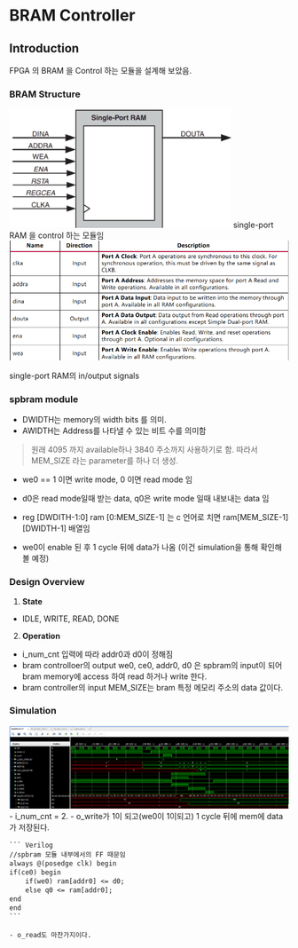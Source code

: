 # BRAM Controller
## Introduction
FPGA 의 BRAM 을 Control 하는 모듈을 설계해 보았음.

### BRAM Structure
<img src= "https://github.com/goeun-oh/Verilog/blob/main/bram/bram.png" width="400" hegith = "400" />
single-port RAM 을 control 하는 모듈임

<img src= "https://github.com/goeun-oh/Verilog/blob/main/bram/inoutput.png" width="700" hegith = "400" />

single-port RAM의 in/output signals



### spbram module
- DWIDTH는 memory의 width bits 를 의미.
- AWIDTH는 Address를 나타낼 수 있는 비트 수를 의미함
> 원래 4095 까지 available하나 3840 주소까지 사용하기로 함. 따라서 MEM_SIZE 라는 parameter를 하나 더 생성.

- we0 == 1 이면 write mode, 0 이면 read mode 임
- d0은 read mode일때 받는 data, q0은 write mode 일때 내보내는 data 임

- reg [DWDITH-1:0] ram [0:MEM_SIZE-1] 는 c 언어로 치면 ram[MEM_SIZE-1][DWIDTH-1] 배열임

- we0이 enable 된 후 1 cycle 뒤에 data가 나옴 (이건 simulation을 통해 확인해볼 예정)

### Design Overview
1. **State**
- IDLE, WRITE, READ, DONE

2. **Operation**
- i_num_cnt 입력에 따라 addr0과 d0이 정해짐
- bram controlloer의 output we0, ce0, addr0, d0 은 spbram의 input이 되어 bram memory에 access 하여 read 하거나 write 한다.
- bram controller의 input MEM_SIZE는 bram 특정 메모리 주소의 data 값이다.


### Simulation
![Timing_Diagram](bram_ctrl_timing_diagram.png)
    - i_num_cnt = 2.
    - o_write가 1이 되고(we0이 1이되고) 1 cycle 뒤에 mem에 data가 저장된다.
    
    ``` Verilog
    //spbram 모듈 내부에서의 FF 때문임
    always @(posedge clk) begin
	if(ce0) begin
	    if(we0) ram[addr0] <= d0;
	    else q0 <= ram[addr0];
	end
    end
    ```

    - o_read도 마찬가지이다.


